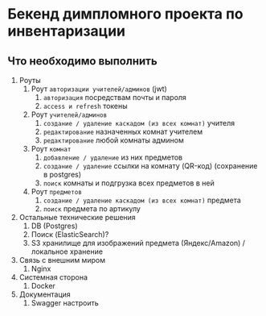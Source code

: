 # Бекенд димпломного проекта по инвентаризации

## Что необходимо выполнить

1. Роуты
   1. Роут `авторизации учителей/админов` (jwt)
      1. `авторизация` посредствам почты и пароля
      2. `access и refresh` токены
   2. Роут `учителей/админов`
      1. `создание / удаление каскадом (из всех комнат)` учителя
      2. `редактирование` назначенных комнат учителем
      3. `редактирование` любой комнаты админом
   3. Роут `комнат`
      1. `добавление / удаление` из них предметов
      2. `создание / удаление` ссылки на комнату (QR-код) (сохранение в postgres)
      3. `поиск` комнаты и подгрузка всех предметов в ней
   4. Роут `предметов`
      1. `создание / удаление каскадом (из всех комнат)` предмета
      2. `поиск` предмета по артикулу
2. Остальные технические решения
   1. DB (Postgres)
   2. Поиск (ElasticSearch)?
   3. S3 хранилище для изображений предмета (Яндекс/Amazon) / локальное хранение
3. Связь с внешним миром
   1. Nginx
4. Системная сторона
   1. Docker
5. Документация
   1. Swagger настроить
